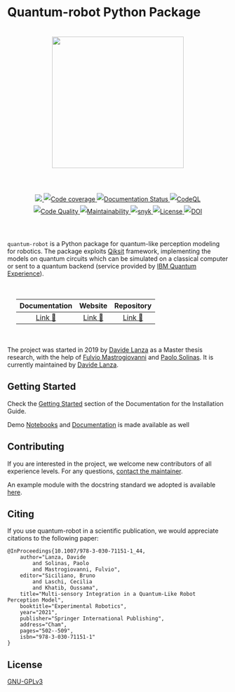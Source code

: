 # Quantum-robot Python Package

<div align="center" style="align:center; padding:20px;">
    <a href="http://quantum-robot.org">
        <img width="300" src="https://raw.githubusercontent.com/Davidelanz/quantum-robot/master/docs/quantum-robot-logo.svg">
    </a>
</div>
<br>
<div align="center" style="align:center; padding:20px; line-height:2;">
    <a href="https://github.com/Davidelanz/quantum-robot/actions/workflows/package-check.yml">
        <img src="https://github.com/Davidelanz/quantum-robot/actions/workflows/package-check.yml/badge.svg?branch=master"/>
    </a>
    <a href="https://codecov.io/gh/Davidelanz/quantum-robot" >
        <img src="https://codecov.io/gh/Davidelanz/quantum-robot/branch/master/graph/badge.svg?token=69IQEINMQU" alt="Code coverage"/>
    </a>
    <a href='http://docs.quantum-robot.org/en/latest/?badge=latest'>
        <img src='https://readthedocs.org/projects/quantum-robot/badge/?version=latest' alt='Documentation Status' />
    </a>
    <a href="https://github.com/Davidelanz/quantum-robot/actions/workflows/codeql-analysis.yml">
        <img src="https://github.com/Davidelanz/quantum-robot/actions/workflows/codeql-analysis.yml/badge.svg?branch=master" alt="CodeQL"/>
    </a>
    <a href="https://frontend.code-inspector.com/public/project/13599/quantum-robot/dashboard">
        <img src="https://api.codiga.io/project/13599/score/svg" alt="Code Quality"/>
    </a>
    <a href="https://codeclimate.com/github/Davidelanz/quantum-robot/maintainability">
        <img src="https://api.codeclimate.com/v1/badges/498a54bb981af54decec/maintainability" alt="Maintainability"/>
    </a>
    <a href="https://snyk.io/advisor/python/quantum-robot">
        <img src="https://snyk.io/advisor/python/quantum-robot/badge.svg" alt="snyk">
    </a>
    <a href="https://github.com/Davidelanz/quantum-robot/blob/master/LICENSE">
        <img src="https://img.shields.io/badge/license-GNU_GPL_v3-blue" alt="License"/>
    </a>
    <a href="https://zenodo.org/badge/latestdoi/274185290">
        <img src="https://zenodo.org/badge/274185290.svg" alt="DOI">
    </a>
</div>
<br>

`quantum-robot` is a Python package for quantum-like perception modeling
for robotics. The package exploits [Qiksit](https://qiskit.org/)
framework, implementing the models on quantum circuits which can be
simulated on a classical computer or sent to a quantum backend (service
provided by [IBM Quantum
Experience](https://quantum-computing.ibm.com/)).

<div align="center" style="align:center; padding:20px;">
    <table style="text-align:center;">
        <thead>
            <tr>
            <th>Documentation</th>
            <th>Website</th>
            <th>Repository</th>
            </tr>
        </thead>
        <tbody>
            <tr>
            <td><a href="http://docs.quantum-robot.org/en/latest/">Link 🔗</a></td>
            <td><a href="http://quantum-robot.org">Link 🔗</a></td>
            <td><a href="https://github.com/Davidelanz/quantum-robot/">Link 🔗</a></td>
            </tr>
        </tbody>
    </table>
</div>


The project was started in 2019 by
[Davide Lanza](https://scholar.google.com/citations?user=Lqx6VqEAAAAJ)
as a Master thesis
research, with the help of
[Fulvio Mastrogiovanni](https://scholar.google.it/citations?user=9dRRzV0AAAAJ&hl=en)
and
[Paolo Solinas](https://rubrica.unige.it/personale/UkNHWllv).
It is currently maintained by [Davide Lanza](https://scholar.google.com/citations?user=Lqx6VqEAAAAJ).


## Getting Started

Check the
[Getting Started](http://docs.quantum-robot.org/en/latest/getting_started/getting_started.html)
section of the Documentation for the Installation Guide.

Demo [Notebooks](http://docs.quantum-robot.org/en/latest/notebooks/notebooks.html)
and [Documentation](http://docs.quantum-robot.org/en/latest/documentation/documentation.html)
is made available as well

## Contributing

If you are interested in the project, we welcome new contributors of all
experience levels. For any questions, [contact the
maintainer](mailto:info@davidelanza.it).

An example module with the docstring standard we adopted is available
[here](https://github.com/Davidelanz/quantum-robot/blob/master/docs/docstring_example/template.py).

## Citing

If you use quantum-robot in a scientific publication, we would
appreciate citations to the following paper:

```{.sourceCode .bibtex}
@InProceedings{10.1007/978-3-030-71151-1_44,
    author="Lanza, Davide
        and Solinas, Paolo
        and Mastrogiovanni, Fulvio",
    editor="Siciliano, Bruno
        and Laschi, Cecilia
        and Khatib, Oussama",
    title="Multi-sensory Integration in a Quantum-Like Robot Perception Model",
    booktitle="Experimental Robotics",
    year="2021",
    publisher="Springer International Publishing",
    address="Cham",
    pages="502--509",
    isbn="978-3-030-71151-1"
}
```

## License

[GNU-GPLv3](https://github.com/Davidelanz/quantum-robot/blob/master/LICENSE)
